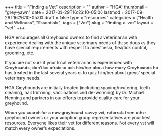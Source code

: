 +++
title = "Finding a Vet"
description = ""
author = "HGA"
thumbnail = "grey-yawn"
date = 2017-09-29T16:26:10-05:00
lastmod = 2017-09-29T16:26:10-05:00
draft = false
type = "resources"
categories = ["Health and Wellness", "Essentials"]
tags = ["Vet"]
slug = "finding-a-vet"
layout = "vet"
+++

HGA encourages all Greyhound owners to find a veterinarian with experience dealing with the unique veterinary needs of these dogs as they have special requirements with respect to anesthesia, flea/tick control, grooming, etc.

If you are not sure if your local veterinarian is experienced with Greyhounds, don’t be afraid to ask him/her about how many Greyhounds he has treated in the last several years or to quiz him/her about greys’ special veterinary needs.

HGA Greyhounds are initially treated (including spaying/neutering, teeth cleaning, nail trimming, vaccinations and de-worming) by Dr. Michael Henning and partners in our efforts to provide quality care for your greyhound.

When you search for a new greyhound-savvy vet, referrals from other greyhound owners or your adoption group representatives are your best resources. Everyone likes their vet for different reasons. Not every vet will match every owner’s expectations.
